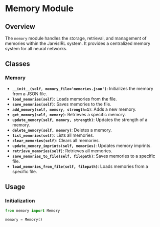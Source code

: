 # Memory Module

## Overview
The `memory` module handles the storage, retrieval, and management of memories within the JarvisIRL system. It provides a centralized memory system for all neural networks.

## Classes

### Memory
- **`__init__(self, memory_file='memories.json')`**: Initializes the memory from a JSON file.
- **`load_memories(self)`**: Loads memories from the file.
- **`save_memories(self)`**: Saves memories to the file.
- **`add_memory(self, memory, strength=1)`**: Adds a new memory.
- **`get_memory(self, memory)`**: Retrieves a specific memory.
- **`update_memory(self, memory, strength)`**: Updates the strength of a memory.
- **`delete_memory(self, memory)`**: Deletes a memory.
- **`list_memories(self)`**: Lists all memories.
- **`clear_memories(self)`**: Clears all memories.
- **`update_memory_imprints(self, memories)`**: Updates memory imprints.
- **`retrieve_memories(self)`**: Retrieves all memories.
- **`save_memories_to_file(self, filepath)`**: Saves memories to a specific file.
- **`load_memories_from_file(self, filepath)`**: Loads memories from a specific file.

## Usage

### Initialization
```python
from memory import Memory

memory = Memory()
